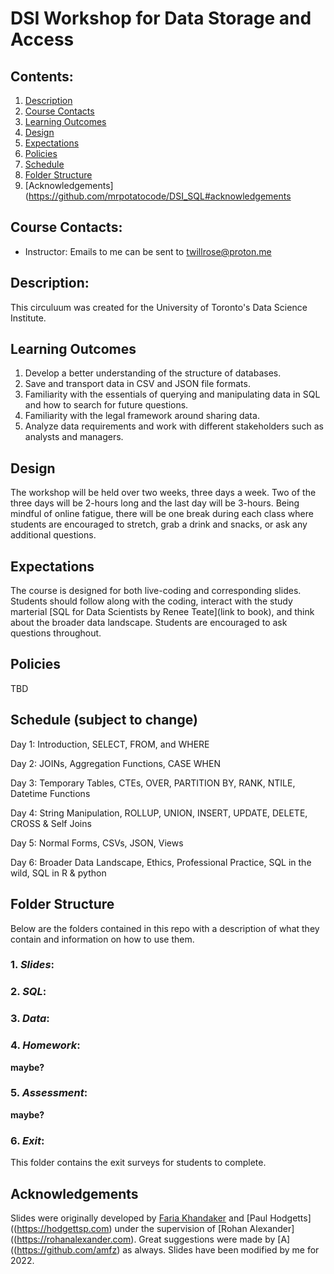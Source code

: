 # DSI Workshop for Data Storage and Access

## Contents:
1. [Description](https://github.com/mrpotatocode/DSI_SQL#description)
2. [Course Contacts](http://github.com/mrpotatocode/DSI_SQL#course-contacts)
3. [Learning Outcomes](https://github.com/mrpotatocode/DSI_SQL#learning-outcomes)
4. [Design](https://github.com/mrpotatocode/DSI_SQL#design)
5. [Expectations](https://github.com/mrpotatocode/DSI_SQL#expectations)
6. [Policies](https://github.com/mrpotatocode/DSI_SQL#policies)
7. [Schedule](https://github.com/mrpotatocode/DSI_SQL#schedule)
8. [Folder Structure](https://github.com/mrpotatocode/DSI_SQL#folder-structure)
9. [Acknowledgements](https://github.com/mrpotatocode/DSI_SQL#acknowledgements

## Course Contacts:
- Instructor: Emails to me can be sent to [twillrose@proton.me](mailto:twillrose@pm.me)

## Description:
This circuluum was created for the University of Toronto's Data Science Institute. 

## Learning Outcomes
1. Develop a better understanding of the structure of databases.
2. Save and transport data in CSV and JSON file formats.
3. Familiarity with the essentials of querying and manipulating data in SQL and how to search for future questions.
4. Familiarity with the legal framework around sharing data.
5. Analyze data requirements and work with different stakeholders such as analysts and managers.

## Design
The workshop will be held over two weeks, three days a week. Two of the three days will be 2-hours long and the last day will be 3-hours. Being mindful of online fatigue, there will be one break during each class where students are encouraged to stretch, grab a drink and snacks, or ask any additional questions.

## Expectations
The course is designed for both live-coding and corresponding slides. Students should follow along with the coding, interact with the study marterial [SQL for Data Scientists by Renee Teate](link to book), and think about the broader data landscape. Students are encouraged to ask questions throughout. 

## Policies
TBD

## Schedule (subject to change)
Day 1: Introduction, SELECT, FROM, and WHERE

Day 2: JOINs, Aggregation Functions, CASE WHEN

Day 3: Temporary Tables, CTEs, OVER, PARTITION BY, RANK, NTILE, Datetime Functions

Day 4: String Manipulation, ROLLUP, UNION, INSERT, UPDATE, DELETE, CROSS & Self Joins

Day 5: Normal Forms, CSVs, JSON, Views

Day 6: Broader Data Landscape, Ethics, Professional Practice, SQL in the wild, SQL in R & python

## Folder Structure
Below are the folders contained in this repo with a description of what they contain and information on how to use them.

### 1. *Slides*:

### 2. *SQL*:

### 3. *Data*:

### 4. *Homework*:
__maybe?__

### 5. *Assessment*:
__maybe?__

### 6. *Exit*:
This folder contains the exit surveys for students to complete.

## Acknowledgements

Slides were originally developed by [Faria Khandaker](https://fariak.ca) and [Paul Hodgetts]((https://hodgettsp.com) under the supervision of [Rohan Alexander]((https://rohanalexander.com). Great suggestions were made by [A]((https://github.com/amfz) as always. Slides have been modified by me for 2022.
